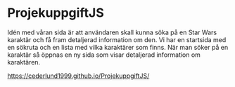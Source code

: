 # ProjekuppgiftJS
Idén med våran sida är att användaren skall kunna söka på en Star Wars karaktär och få fram detaljerad information om den. Vi har en startsida med en sökruta och en lista med vilka
karaktärer som finns. När man söker på en karaktär så öppnas en ny sida som visar detaljerad information om karaktären.

https://cederlund1999.github.io/ProjekuppgiftJS/